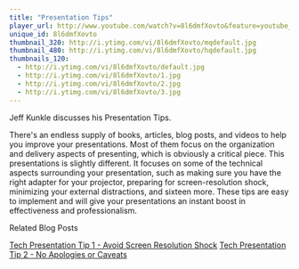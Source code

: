 ```yaml
---
title: "Presentation Tips"
player_url: http://www.youtube.com/watch?v=8l6dmfXovto&feature=youtube_gdata_player
unique_id: 8l6dmfXovto 
thumbnail_320: http://i.ytimg.com/vi/8l6dmfXovto/mqdefault.jpg
thumbnail_480: http://i.ytimg.com/vi/8l6dmfXovto/hqdefault.jpg
thumbnails_120: 
  - http://i.ytimg.com/vi/8l6dmfXovto/default.jpg
  - http://i.ytimg.com/vi/8l6dmfXovto/1.jpg
  - http://i.ytimg.com/vi/8l6dmfXovto/2.jpg
  - http://i.ytimg.com/vi/8l6dmfXovto/3.jpg
---
```

Jeff Kunkle discusses his Presentation Tips.

There's an endless supply of books, articles, blog posts, and videos to help you improve your presentations. Most of them focus on the organization and delivery aspects of presenting, which is obviously a critical piece. This presentations is slightly different. It focuses on some of the technical aspects surrounding your presentation, such as making sure you have the right adapter for your projector, preparing for screen-resolution shock, minimizing your external distractions, and sixteen more. These tips are easy to implement and will give your presentations an instant boost in effectiveness and professionalism.

Related Blog Posts

[Tech Presentation Tip 1 - Avoid Screen Resolution Shock](http://www.nearinfinity.com/blogs/jeff_kunkle/2012/07/26/tech-presentation-tip-1-avoid-screen-resolution-shock.html)
[Tech Presentation Tip 2 - No Apologies or Caveats](http://www.nearinfinity.com/blogs/jeff_kunkle/2012/08/06/tech-presentation-tip-2-no-apologies-or-caveats.html)